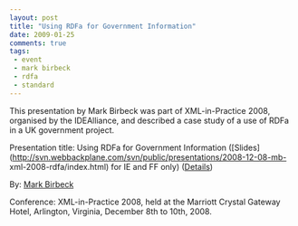 ```yaml
---
layout: post
title: "Using RDFa for Government Information"
date: 2009-01-25
comments: true
tags:
 - event
 - mark birbeck
 - rdfa
 - standard
---
```

This presentation by Mark Birbeck was part of XML-in-Practice 2008, organised
by the IDEAlliance, and described a case study of a use of RDFa in a UK
government project.

  
Presentation title: Using RDFa for Government Information
([Slides](http://svn.webbackplane.com/svn/public/presentations/2008-12-08-mb-
xml-2008-rdfa/index.html) for IE and FF only)
([Details](http://www.idealliance.org/xml2008/schedule-details.asp#gov8))

<!-- more -->

  
By: [Mark Birbeck](/mark-birbeck)

  
Conference: XML-in-Practice 2008, held at the Marriott Crystal Gateway Hotel,
Arlington, Virginia, December 8th to 10th, 2008.

